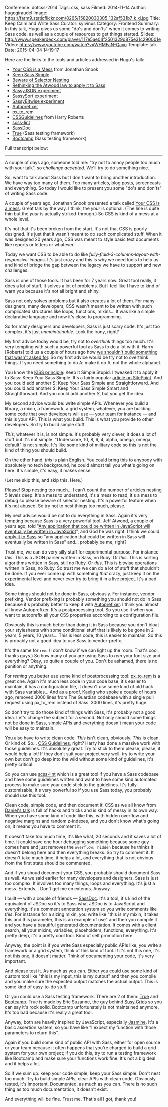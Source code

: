 Conference: dotcss-2014
Tags: css, sass
Filmed: 2014-11-14
Author: hugogiraudel
Image: https://farm9.staticflickr.com/8265/15820030305_132af531b7_k_d.jpg
Title: Keep Calm and Write Sass
Curator: sylvinus
Category: Frontend
Summary: In this talk, Hugo gives us some "do's and don'ts" when it comes to writing Sass code, as well as a couple of resources to get things started.
Slides: http://www.speakerdeck.com/player/117e5ae04f2501329d875e31c290001e
Video: https://www.youtube.com/watch?v=WHMFaN-Qaxo
Template: talk
Date: 2015-04-04 14:19:17


Here are the links to the tools and articles addressed in Hugo's talk:

- [Your CSS is a Mess](http://vimeo.com/99877232) from Jonathan Snook
- [Keep Sass Simple](http://www.sitepoint.com/keep-sass-simple/)
- [Beware of Selector Nesting](http://www.sitepoint.com/beware-selector-nesting-sass/)
- [Rethinking the Atwood law to apply it to Sass](http://hugogiraudel.com/2014/10/27/rethinking-atwoods-law/)
- [SassyJSON experiment](https://github.com/HugoGiraudel/SassyJSON)
- [SassySort experiment](https://github.com/HugoGiraudel/SassySort)
- [SassyBitwise experiment](https://github.com/HugoGiraudel/SassyBitwise)
- [Autoprefixer](https://github.com/postcss/autoprefixer)
- [px_to_rem](https://github.com/songawee/px_to_rem)
- [CSSGuidelines](http://cssguidelin.es) from Harry Roberts
- [scss-lint](https://github.com/causes/scss-lint)
- [SassDoc](http://sassdoc.com)
- [True](https://github.com/ericam/true) (Sass testing framework)
- [Bootcamp](https://github.com/thejameskyle/bootcamp) (Sass testing framework)

Full transcript below:

---

A couple of days ago, someone told me: "try not to annoy people too much with your talk", so *challenge accepted*. We'll try to do something nice.

So, want to talk about Sass but I don't want to bring another introduction. We have way too many of them. Too many articles, blog posts, screencasts and everything. So today I would like to present you some "do's and don'ts" of writing Sass code.

A couple of years ago, Jonathan Snook presented a talk called [Your CSS is a mess](http://vimeo.com/99877232). Great talk by the way. I think, the *your* is optional. (The line is quite thin but the *your* is actually striked-through.) So CSS is kind of a mess at a whole level.

It's not that it's been broken from the start. It's not that CSS is poorly designed. It's just that it wasn't meant to do such complicated stuff. When it was designed 20 years ago, CSS was meant to style basic text documents like reports or letters or whatever.

Today we want CSS to be able to do like *fully-fluid-3-columns-layout-with-responsive-images*. It's just crazy and this is why we need tools to help us and kind of bridge the gap between the legacy we have to support and new challenges.

Sass is one of those tools. It has been for 7 years now. Great tool really, it does a lot of stuff. It solves a lot of problems. But I feel like I have to kind of warn you because it's not all bright and shiny.

Sass not only solves problems but it also creates a lot of them. For many designers, many developers, CSS wasn't meant to be written with such complicated structures like loops, functions, mixins... It was like a simple declarative language and now it's close to programming.

So for many designers and developers, Sass is just scary code. It's just too complex, it's just *unmaintainable*. Look the irony, right?

My first advice today would be, try not to *overthink* things too much. It's very tempting with such a powerful tool as Sass to do a lot with it. Harry [Roberts] told us a couple of hours ago how [we shouldn't build something that wasn't asked for](https://speakerdeck.com/csswizardry/ten-principles-for-effective-front-end-development?slide=30). So my first advice would be try not to overthink things. If you need something to do A: make it do A, not the whole alphabet.

You know the [KISS principle](http://en.wikipedia.org/wiki/KISS_principle): Keep It Simple Stupid. I tweaked it to apply it to Sass: Keep Your Sass Simple. It's a fairly popular [article on SitePoint](http://www.sitepoint.com/keep-sass-simple/). And you could add another *S*: Keep Your Sass Simple and Straightforward. And you could add another *S*: Keep Your Sass Simple Smart and Straightforward. And you could add another *S*, but you get the idea.

My second advice would be: write simple APIs. Whenever you build a library, a mixin, a framework, a grid system, whatever, you are building some code that over developers will use &mdash; your team for instance &mdash; and this is your API. This is what you build. This is what you provide to other developers. So try to build simple stuff.

*This*, whatever it is, is not simple. It's probably very clever, it does a lot of stuff but it's not simple. "Underscore, 10, 8, 6, 4, alpha, omega, omega, default" is not simple. It's like some kind of military code so this is not the kind of thing you should build.

On the other hand, *this* is plain English. You could bring this to anybody with absolutely no tech background, he could almost tell you what's going on here. It's simple, it's easy, it makes sense.

(Let me skip this, and skip this. Here.)

Please! Stop nesting too much... I can't count the number of articles nesting 5 levels deep. It's a mess to understand, it's a mess to read, it's a mess to debug so please beware of selector nesting. It's a powerful feature when it's not abused. So try not to nest things too much, please.

My next advice would be not to do everything in Sass. Again it's very tempting because Sass is a very powerful tool. Jeff Atwood, a couple of years ago, told "[Any application that could be written in JavaScript will eventually be written in JavaScript](http://blog.codinghorror.com/the-principle-of-least-power/)", and God he was right. I think we could [apply it to Sass](hugogiraudel.com/2014/10/27/rethinking-atwoods-law/) so "any application that could be written in Sass will eventually be written in Sass" and... probably be me, right?

Trust me, we can do very silly stuff for experimental purpose. For instance *this*. This is a JSON parser written in Sass, no Ruby. Or *this*. This is sorting algorithms written in Sass, still no Ruby. Or *this*. This is bitwise operations written in Sass, no Ruby. So trust me we can do a lot of stuff that shouldn't be done. If you ever come up with something *that* crazy, just keep it on the experimental level and never ever try to bring it in a live project. It's a bad idea.

Some things should not be done in Sass, obviously. For instance, vendor prefixing. Vendor prefixing is probably something you should not do in Sass because it's probably better to keep it with [Autoprefixer](https://github.com/postcss/autoprefixer). I think you almost all know Autoprefixer. It's a postprocessing tool. So you use it when you want to autoprefix all your CSS properties according to a configuration file.

Obviously this is much better than doing it in Sass because you don't bloat your stylesheets with some conditional stuff that is likely to be gone in 2 years, 5 years, 10 years... This is less code, this is easier to maintain. So this is probably not a good idea to use Sass to vendor-prefix.

It's the same for `rem`. (I don't know if we can light up the room. That's cool, thanks guys.) So how many of you are using Sass to *rem* your font size and everything? Okay, so quite a couple of you. Don't be ashamed, there is no punition or anything.

For *reming* you better use some kind of postprocessing tool: [px_to_rem](https://github.com/songawee/px_to_rem) is a great one. Again it's much less code in your code base, it's easier to maintain, it has a configuration file, it doesn't use some kind of old hack with Sass variables... And as a proof, [Kaelig](https://twitter.com/kaelig) who spoke a couple of hours ago, removed 3000 lines from The Guardian codebase with a single pull request using px_to_rem instead of Sass. 3000 lines, it's pretty huge.

So don't try to do those kind of things with Sass, it's probably not a good idea. Let's change the subject for a second. Not only should some things not be done in Sass, simple APIs and everything doesn't mean your code will be easy to maintain.

You also have to write clean code. *This* isn't clean, obviously. *This* is clean. Or kind of. So... [CSS Guidelines](https://cssguidelin.es), right? Harry has done a massive work with those guidelines. It's absolutely great. Try to stick to them please, please, it would help a lot! If they don't suit your project very well, try to write your own but don't go deep into the wild without some kind of guidelines, it's pretty critical.

So you can use [scss-lint](https://github.com/causes/scss-lint) which is a great tool if you have a Sass codebase and have some guidelines written and want to have some kind automated process to make sure your code stick to the guidelines. It's fully customisable, it's very powerful so if you use Sass today, you probably should use this tool.

Clean code, simple code, and then document it! CSS as we all know from [Daniel's talk](http://disruptive-innovations.com/zoo/slides/20141114-dotCSS/dotCSS2014.pdf) is full of hacks and tricks and is kind of messy in its own way. When you have some kind of code like this, with hidden overflow and negative margins and random z-indexes, and you don't know what's going on, it means you have to comment it.

It doesn't take too much time, it's like what, 20 seconds and it saves a lot of time. It could save one hour debugging something because some guy comes here and just removes the `overflow: hidden` because he thinks it doesn't belong here and then everything breaks. So try to comment it. It doesn't take much time, it helps a lot, and everything that is not obvious from the first state should be commented.

And if you shoud document your CSS, you probably should document Sass as well. As we said earlier for many developers and designers, Sass is just too complex. It involves too many things, loops and everything. It's just a mess. Extends... Don't get me on extends. Anyway.

I built &mdash; with a couple of friends &mdash; [SassDoc](http://sassdoc.com). It's a tool, it's kind of the equivalent of JSDoc so it's to Sass what JSDoc is to JavaScript and everything. It's a comment annotation system so you write comments like *this*. For instance for a sizing mixin, you write like "this is my mixin, it takes this and this parameter, this is an example of use" and then you compile it and you have a beautiful generated documentation. It comes with a client search, all your mixins, variables, placeholders, functions, everything. It's pretty deep, it's a pretty cool tool. Kind of self promotion here.

Anyway, the point is if you write Sass especially public APIs like, you write a framework or a grid system, think of this kind of tool. If it's not this one, it's not this one, it doesn't matter. Think of documenting your code, it's very important.

And please test it. As much as you can. Either you could use some kind of custom tool like "this is my input, this is my output" and then you compile and you make sure the expected output matches the actual output. This is some kind of easy-to-do stuff.

Or you could use a Sass testing framework. There are 2 of them: [True](https://github.com/ericam/true) and [Bootcamp](https://github.com/thejameskyle/bootcamp). True is made by Eric Suzanne, the guy behind [Susy Grids](http://susy.oddbird.net) so you can say it's rock solid. Bootcamp unfortunately is not maintained anymore. It's too bad because it's really a great tool.

Anyway, both are heavily inspired by JavaScript, especially [Jasmine](http://jasmine.github.io/). It's a basic assertion system, so you have like "I expect my function with those parameters to return this".

Again if you build some kind of public API with Sass, either for open source or your team because it often happens that you're charged to build a grid-system for your own project; if you do this, try to run a testing framework like Bootcamp and make sure your functions work fine. It's not a big deal and it helps a lot.

So if we sum up: keep your code simple, keep your Sass simple. Don't nest too much. Try to build simple APIs, clear APIs with clean code. Obviously tested, it's important. Documented, as much as you can. There is no such thing as too much documentation, it doesn't exist.

And everything will be fine. Trust me. That's all I got, thank you!